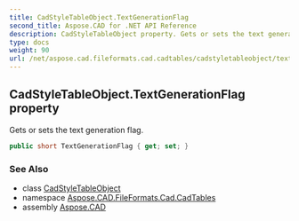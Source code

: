 ```yaml
---
title: CadStyleTableObject.TextGenerationFlag
second_title: Aspose.CAD for .NET API Reference
description: CadStyleTableObject property. Gets or sets the text generation flag
type: docs
weight: 90
url: /net/aspose.cad.fileformats.cad.cadtables/cadstyletableobject/textgenerationflag/
---
```

## CadStyleTableObject.TextGenerationFlag property

Gets or sets the text generation flag.

```csharp
public short TextGenerationFlag { get; set; }
```

### See Also

* class [CadStyleTableObject](../)
* namespace [Aspose.CAD.FileFormats.Cad.CadTables](../../cadstyletableobject/)
* assembly [Aspose.CAD](../../../)


